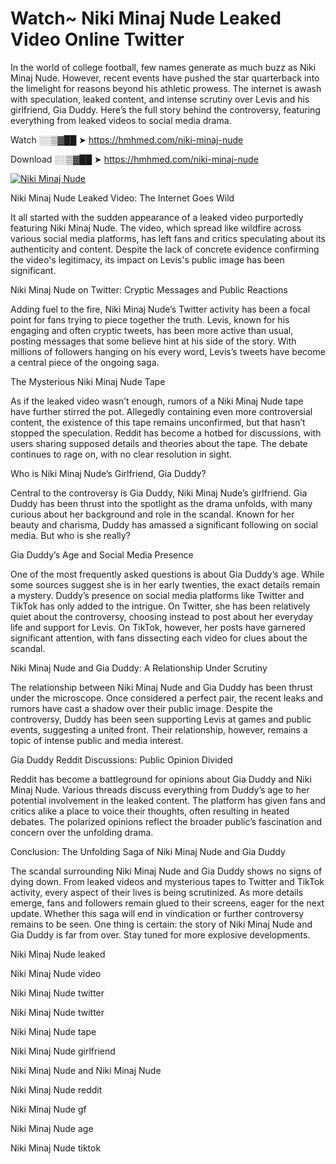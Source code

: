 # Watch~ Niki Minaj Nude Leaked Video Online Twitter

In the world of college football, few names generate as much buzz as Niki Minaj Nude. However, recent events have pushed the star quarterback into the limelight for reasons beyond his athletic prowess. The internet is awash with speculation, leaked content, and intense scrutiny over Levis and his girlfriend, Gia Duddy. Here’s the full story behind the controversy, featuring everything from leaked videos to social media drama.

Watch ░░▒▓██ ➤ https://hmhmed.com/niki-minaj-nude

Download ░░▒▓██ ➤ https://hmhmed.com/niki-minaj-nude

[![Niki Minaj Nude](https://i.imgur.com/dJHk4Zq.gif)](https://hmhmed.com/niki-minaj-nude)

Niki Minaj Nude Leaked Video: The Internet Goes Wild

It all started with the sudden appearance of a leaked video purportedly featuring Niki Minaj Nude. The video, which spread like wildfire across various social media platforms, has left fans and critics speculating about its authenticity and content. Despite the lack of concrete evidence confirming the video's legitimacy, its impact on Levis's public image has been significant.

Niki Minaj Nude on Twitter: Cryptic Messages and Public Reactions

Adding fuel to the fire, Niki Minaj Nude’s Twitter activity has been a focal point for fans trying to piece together the truth. Levis, known for his engaging and often cryptic tweets, has been more active than usual, posting messages that some believe hint at his side of the story. With millions of followers hanging on his every word, Levis’s tweets have become a central piece of the ongoing saga.

The Mysterious Niki Minaj Nude Tape

As if the leaked video wasn’t enough, rumors of a Niki Minaj Nude tape have further stirred the pot. Allegedly containing even more controversial content, the existence of this tape remains unconfirmed, but that hasn’t stopped the speculation. Reddit has become a hotbed for discussions, with users sharing supposed details and theories about the tape. The debate continues to rage on, with no clear resolution in sight.

Who is Niki Minaj Nude’s Girlfriend, Gia Duddy?

Central to the controversy is Gia Duddy, Niki Minaj Nude’s girlfriend. Gia Duddy has been thrust into the spotlight as the drama unfolds, with many curious about her background and role in the scandal. Known for her beauty and charisma, Duddy has amassed a significant following on social media. But who is she really?

Gia Duddy’s Age and Social Media Presence

One of the most frequently asked questions is about Gia Duddy’s age. While some sources suggest she is in her early twenties, the exact details remain a mystery. Duddy’s presence on social media platforms like Twitter and TikTok has only added to the intrigue. On Twitter, she has been relatively quiet about the controversy, choosing instead to post about her everyday life and support for Levis. On TikTok, however, her posts have garnered significant attention, with fans dissecting each video for clues about the scandal.

Niki Minaj Nude and Gia Duddy: A Relationship Under Scrutiny

The relationship between Niki Minaj Nude and Gia Duddy has been thrust under the microscope. Once considered a perfect pair, the recent leaks and rumors have cast a shadow over their public image. Despite the controversy, Duddy has been seen supporting Levis at games and public events, suggesting a united front. Their relationship, however, remains a topic of intense public and media interest.

Gia Duddy Reddit Discussions: Public Opinion Divided

Reddit has become a battleground for opinions about Gia Duddy and Niki Minaj Nude. Various threads discuss everything from Duddy’s age to her potential involvement in the leaked content. The platform has given fans and critics alike a place to voice their thoughts, often resulting in heated debates. The polarized opinions reflect the broader public’s fascination and concern over the unfolding drama.

Conclusion: The Unfolding Saga of Niki Minaj Nude and Gia Duddy

The scandal surrounding Niki Minaj Nude and Gia Duddy shows no signs of dying down. From leaked videos and mysterious tapes to Twitter and TikTok activity, every aspect of their lives is being scrutinized. As more details emerge, fans and followers remain glued to their screens, eager for the next update. Whether this saga will end in vindication or further controversy remains to be seen. One thing is certain: the story of Niki Minaj Nude and Gia Duddy is far from over. Stay tuned for more explosive developments.

Niki Minaj Nude leaked

Niki Minaj Nude video

Niki Minaj Nude twitter

Niki Minaj Nude twitter

Niki Minaj Nude tape

Niki Minaj Nude girlfriend

Niki Minaj Nude and Niki Minaj Nude

Niki Minaj Nude reddit

Niki Minaj Nude gf

Niki Minaj Nude age

Niki Minaj Nude tiktok